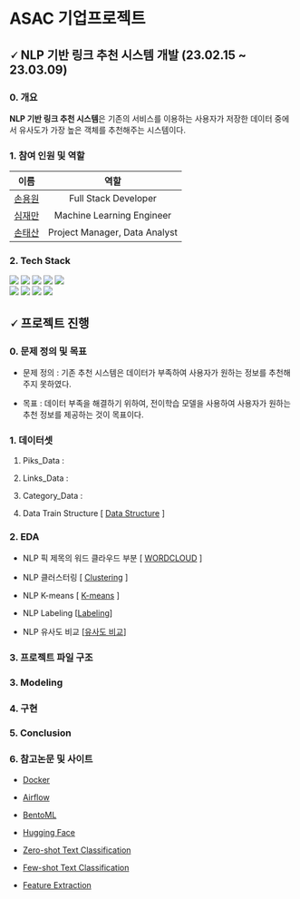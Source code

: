 # ASAC 기업프로젝트

## 🗸 NLP 기반 링크 추천 시스템 개발 (23.02.15 ~ 23.03.09)

### 0. 개요 
**NLP 기반 링크 추천 시스템**은 기존의 서비스를 이용하는 사용자가 저장한 데이터 중에서 유사도가 가장 높은 객체를 추천해주는 시스템이다.

### 1. 참여 인원 및 역할 
|                이름                           |                  역할                  |
| :--------------------------------------------:| :------------------------------------: |
|  [손용원](https://github.com/ywonson)         |          Full Stack Developer          |
|  [심재만](https://github.com/shimjaeman)      |        Machine Learning Engineer       |
|  [손태산](https://github.com/steadyfox2)      |      Project Manager, Data Analyst     |

### 2. Tech Stack
<div align=left> 
 <img src="https://img.shields.io/badge/python-3776AB?style=for-the-badge&logo=python&logoColor=white"> 
 <img src="https://img.shields.io/badge/github-181717?style=for-the-badge&logo=github&logoColor=white">
 <img src="https://img.shields.io/badge/Docker-2496ED?style=for-the-badge&logo=docker&logoColor=white">
 <img src="https://img.shields.io/badge/Next.js-000000?style=for-the-badge&logo=Next.js&logoColor=white">
 <img src="https://img.shields.io/badge/PyTorch-EE4C2C?style=for-the-badge&logo=PyTorch&logoColor=white"><br/>
 <img src="https://img.shields.io/badge/Slack-000000?style=for-the-badge&logo=Slack&logoColor=white">
 <img src="https://img.shields.io/badge/Airflow-017CEE?style=for-the-badge&logo=Airflow&logoColor=white"> 
 <img src="https://img.shields.io/badge/BentoML-FF61F6?style=for-the-badge&logo=BentoML&logoColor=white">
 <img src="https://img.shields.io/badge/Hugging_Face-ECD53F?style=for-the-badge&logo=HuggingFace&logoColor=white">

## 🗸 프로젝트 진행

### 0. 문제 정의 및 목표
  - 문제 정의 : 기존 추천 시스템은 데이터가 부족하여 사용자가 원하는 정보를 추천해주지 못하였다. 

  - 목표 : 데이터 부족을 해결하기 위하여, 전이학습 모델을 사용하여 사용자가 원하는 추천 정보를 제공하는 것이 목표이다.
 
### 1. 데이터셋
  1. Piks_Data : 
  
  2. Links_Data : 
  
  3. Category_Data : 
  
  4. Data Train Structure [ [Data Structure](https://github.com/shimjaeman/NLP-based_Recommendation_System/issues/4) ]

### 2. EDA

  - NLP 픽 제목의 워드 클라우드 부분 [ [WORDCLOUD](https://github.com/shimjaeman/NLP-based_Recommendation_System/issues/3#issue-1625549103) ]
 
  - NLP 클러스터링  [ [Clustering](https://github.com/shimjaeman/NLP-based_Recommendation_System/issues/5) ]

  - NLP K-means [ [K-means](https://github.com/shimjaeman/NLP-based_Recommendation_System/issues/6) ]
  
  - NLP Labeling [[Labeling](https://github.com/shimjaeman/NLP-based_Recommendation_System/issues/7)]

  - NLP 유사도 비교 [[유사도 비교](https://github.com/shimjaeman/NLP-based_Recommendation_System/issues/8)]
 
### 3. 프로젝트 파일 구조

### 3. Modeling

### 4. 구현

### 5. Conclusion

### 6. 참고논문 및 사이트
  * [Docker](https://docker-curriculum.com/)
  
  * [Airflow](https://www.bucketplace.com/post/2021-04-13-%EB%B2%84%ED%82%B7%ED%94%8C%EB%A0%88%EC%9D%B4%EC%8A%A4-airflow-%EB%8F%84%EC%9E%85%EA%B8%B0/)
  
  * [BentoML](https://docs.bentoml.org/en/latest/)
  
  * [Hugging Face](https://huggingface.co/docs/transformers/main_classes/pipelines)
  
  * [Zero-shot Text Classification](https://arxiv.org/abs/2210.17541)
  
  * [Few-shot Text Classification](https://arxiv.org/abs/2103.07552)
 
  * [Feature Extraction](https://huggingface.co/tasks/feature-extraction)
